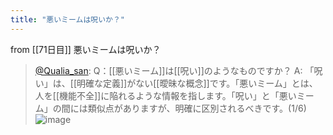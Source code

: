```yaml
---
title: "悪いミームは呪いか？"
---
```


from [[71日目]]
悪いミームは呪いか？
> [@Qualia_san](https://twitter.com/Qualia_san/status/1624765206550433797?s=20&t=uhPW8k9tDG1I3Kyz_7aIfg): Q：[[悪いミーム]]は[[呪い]]のようなものですか？
> A: 「呪い」は、[[明確な定義]]がない[[曖昧な概念]]です。「悪いミーム」とは、人を[[機能不全]]に陥れるような情報を指します。「呪い」と「悪いミーム」の間には類似点がありますが、明確に区別されるべきです。(1/6)
> ![image](https://pbs.twimg.com/media/FoxS7bOaUAE_1cj.png)

